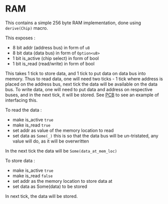 # RAM

This contains a simple 256 byte RAM implementation, done using `derive(Chip)` macro.

This exposes :

- 8 bit addr (address bus) in form of `u8`
- 8 bit data (data bus) in form of `Option<u8>`
- 1 bit is_active (chip select) in form of bool
- 1 bit is_read (read/write) in form of bool

This takes 1 tick to store data, and 1 tick to put data on data bus into memory. Thus to read data, one will need two ticks - 1 tick where address is placed on the address bus, next tick the data will be available on the data bus. To write data, one will need to put data and address on respective buses, and in the next tick, it will be stored. See [PCB](../pcb/Readme.md) to see an example of interfacing this.

To read the data :

- make is_active `true`
- make is_read `true`
- set addr as value of the memory location to read
- set data as `Some(_)` this is so that the data bus will be un-tristated, any value will do, as it will be overwritten

In the next tick the data will be `Some(data_at_mem_loc)`

To store data :

- make is_active `true`
- make is_read `false`
- set addr as the memory location to store data at
- set data as Some(data) to be stored

In next tick, the data will be stored.
